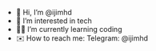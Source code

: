 - 👋 Hi, I’m @ijimhd
- 👀 I’m interested in tech
- 👨‍💻 I’m currently learning coding 
- ✉️ How to reach me: Telegram: @ijimhd

<!---
ijimhd/ijimhd is a ✨ special ✨ repository because its `README.md` (this file) appears on your GitHub profile.
You can click the Preview link to take a look at your changes.
--->
